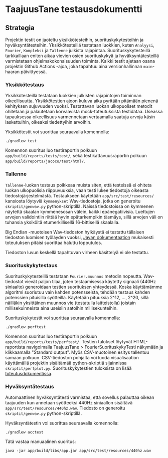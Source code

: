 # TaajuusTane testausdokumentti

## Strategia
Projektin testit on jaoteltu yksikkötesteihin, suorituskykytesteihin ja hyväksyntätesteihin. Yksikkötesteillä testataan luokkien, kuten `Analyysi`, `Fourier`, `Kompleksi` ja `Tallenne` julkista rajapintaa. Suorituskykytesteillä tarkkaillaan eniten aikaa vievien osien suorituskykyä ja hyväksyntätesteillä varmistetaan ohjelmakokonaisuuden toiminta. Kaikki testit ajetaan osana projektin Github Actions -ajoa, joka tapahtuu aina versionhallinnan `main`-haaran päivittyessä.

### Yksikkötestaus

Yksikkötesteillä testataan luokkien julkisten rajapintojen toiminnan oikeellisuutta. Yksikkötestien ajoon kuluva aika pyritään pitämään pienenä kehityksen sujuvuuden vuoksi. Testattavan luokan ulkopuoliset metodit ohitetaan ja palautetaan korvaavista mock-toteutuksista testidataa. Useassa tapauksessa oikeellisuus varmennetaan vertaamalla saatuja arvoja käsin laskettuihin, oikeaksi tiedettyihin arvoihin.

Yksikkötestit voi suorittaa seuraavalla komennolla:
```
./gradlew test
```
Komennon suoritus luo testiraportin polkuun `app/build/reports/tests/test/`, sekä testikattavuusraportin polkuun `app/build/reports/jacoco/test/html/`.

### Tallenne

`Tallenne`-luokan testaus poikkeaa muista siten, että testeissä ei ohiteta luokan ulkopuolisia riippuvuuksia, vaan testi lukee tiedostoja oikeasta tiedostojärjestelmästä. Testaukseen käytetään `app/src/test/resources/` kansiosta löytyviä `kymmenykset` Wav-tiedostoja, jotka on generoitu `skriptit/genwav.py` python-skriptillä. Näissä tiedostoissa on kymmenen näytettä skaalan kymmenesosan välein, kaikki epänegatiivisia. Luettujen arvojen validointiin riittää hyvin epätarkempikin täsmäys, sillä arvojen väli on tuhansia yksiköitä etumerkillisellä 16-bittisellä skaalalla.

Big Endian -muotoisen Wav-tiedoston hylkäystä ei testattu tällaisen tiedoston luomisen työläyden vuoksi, [Javan dokumentaation](https://docs.oracle.com/javase/8/docs/api/javax/sound/sampled/AudioFormat.html#isBigEndian--) mukaisesti toteutuksen pitäisi suorittaa haluttu lopputulos.

Tiedoston luvun keskellä tapahtuvan virheen käsittelyä ei ole testattu.

### Suorituskykytestaus

Suorituskykytesteillä testataan `Fourier.muunnos` metodin nopeutta. Wav-tiedostot vievät paljon tilaa, joten testaamisessa käytetty signaali (440Hz siniaalto) generoidaan testien suorituksen yhteydessä. Koska käyttämämme algoritmi suoriutuu vain kahden potensseista, tehdään testaus kahden potenssien pituisilla syötteillä. Käytetään pituuksia 2^12, ..., 2^20, sillä näilläkin yksittäinen muunnos vie (testatulla laitteistolla) joistain millisekuinneista aina useisiin satoihin millisekunteihin.

Suorituskykytestit voi suorittaa seuraavalla komennolla:
```
./gradlew perftest
```
Komennon suoritus luo testiraportin polkuun `app/build/reports/tests/perftest/`. Testien tulokset löytyvät HTML-raportista navigoimalla TaajuusTane > FourierSuorituskykyTesti näkymään ja klikkaamalla "Standard output". Myös CSV-muotoinen esitys tallentuu samaan polkuun. CSV-tiedoston pohjalta voi luoda visualisaation käyttämällä projektin sisältämää python-skriptiä sijainnissa `skriptit/perfplot.py`. Suorituskykytestien tuloksista on lisää [toteutusdokumentissa](toteutusdokumentti.md).

### Hyväksyntätestaus

Automaattinen hyväksyntätesti varmistaa, että sovellus palauttaa oikean taajuuden kun annetaan syötteeksi 440Hz siniaallon sisältävä `app/src/test/resources/440hz.wav`. Tiedosto on generoitu `skriptit/genwav.py` python-skriptillä.

Hyväksyntätestin voi suorittaa seuraavalla komennolla:
```
./gradlew acctest
```
Tätä vastaa manuaalinen suoritus:
```
java -jar app/build/libs/app.jar app/src/test/resources/440hz.wav
```
